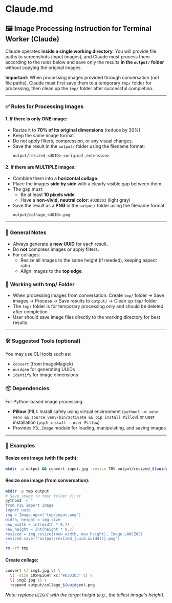 
# Claude.md

## 🖼 Image Processing Instruction for Terminal Worker (Claude)

Claude operates **inside a single working directory**. You will provide file paths to screenshots (input images), and Claude must process them according to the rules below and save only the results **in the `output/` folder** without copying the original images.

**Important:** When processing images provided through conversation (not file paths), Claude must first save them to a temporary `tmp/` folder for processing, then clean up the `tmp/` folder after successful completion.

---

### ✅ Rules for Processing Images

#### 1. **If there is only ONE image:**
- Resize it to **70% of its original dimensions** (reduce by 30%).
- Keep the same image format.
- Do not apply filters, compression, or any visual changes.
- Save the result in the `output/` folder using the filename format:
  ```
  output/resized_<UUID>.<original_extension>
  ```

#### 2. **If there are MULTIPLE images:**
- Combine them into a **horizontal collage**.
- Place the images **side by side** with a clearly visible gap between them.
- The gap must:
  - Be at least **10 pixels wide**
  - Have a **non-vivid, neutral color**: `#D3D3D3` (light gray)
- Save the result as a **PNG** in the `output/` folder using the filename format:
  ```
  output/collage_<UUID>.png
  ```

---

### 🧾 General Notes
- Always generate a **new UUID** for each result.
- Do **not** compress images or apply filters.
- For collages:
  - Resize all images to the same height (if needed), keeping aspect ratio.
  - Align images to the **top edge**.

### 📁 Working with tmp/ Folder
- When processing images from conversation: Create `tmp/` folder → Save images → Process → Save results to `output/` → Clean up `tmp/` folder
- The `tmp/` folder is for temporary processing only and should be deleted after completion
- User should save image files directly to the working directory for best results

---

### 🛠️ Suggested Tools (optional)
You may use CLI tools such as:
- `convert` (from ImageMagick)
- `uuidgen` for generating UUIDs
- `identify` for image dimensions

### 📦 Dependencies
For Python-based image processing:
- **Pillow** (PIL): Install safely using virtual environment (`python3 -m venv venv && source venv/bin/activate && pip install Pillow`) or user installation (`pip3 install --user Pillow`)
- Provides `PIL.Image` module for loading, manipulating, and saving images

---

### 🔄 Examples

#### Resize one image (with file path):
```bash
mkdir -p output && convert input.jpg -resize 70% output/resized_$(uuidgen).jpg
```

#### Resize one image (from conversation):
```bash
mkdir -p tmp output
# Save image to tmp/ folder first
python3 -c "
from PIL import Image
import uuid
img = Image.open('tmp/input.png')
width, height = img.size
new_width = int(width * 0.7)
new_height = int(height * 0.7)
resized = img.resize((new_width, new_height), Image.LANCZOS)
resized.save(f'output/resized_{uuid.uuid4()}.png')
"
rm -rf tmp
```

#### Create collage:
```bash
convert \( img1.jpg \) \
  \( -size 10xHEIGHT xc:"#D3D3D3" \) \
  \( img2.jpg \) \
  +append output/collage_$(uuidgen).png
```
*Note: replace `HEIGHT` with the target height (e.g., the tallest image's height).*
